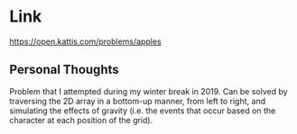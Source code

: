 # Link

https://open.kattis.com/problems/apples

## Personal Thoughts

Problem that I attempted during my winter break in 2019. Can be solved by traversing the 2D array in a bottom-up manner, from left to right, and simulating the effects of gravity (i.e. the events that occur based on the character at each position of the grid).

